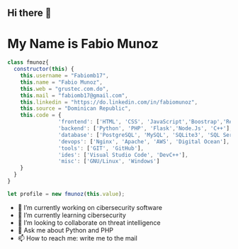 ## Hi there 👋

# My Name is Fabio Munoz

```javascript
class fmunoz{
  constructor(this) {
    this.username = "Fabiomb17",
    this.name = "Fabio Munoz",
    this.web = "grustec.com.do",
    this.mail = "fabiomb17@gmail.com",
    this.linkedin = "https://do.linkedin.com/in/fabiomunoz",
    this.source = "Dominican Republic",
    this.code = {
                'frontend': ['HTML', 'CSS', 'JavaScript','Boostrap','React'],
                'backend': ['Python', 'PHP', 'Flask','Node.Js', 'C++'],
                'database': ['PostgreSQL', 'MySQL', 'SQLite3', 'SQL Server'],
                'devops': ['Nginx', 'Apache', 'AWS', 'Digital Ocean'],
                'tools': ['GIT', 'GitHub'],
                'ides': ['Visual Studio Code', 'DevC++'],
                'misc': ['GNU/Linux', 'Windows']
    }
  }
}

let profile = new fmunoz(this.value);
```

- 🔭 I’m currently working on cibersecurity software
- 🌱 I’m currently learning cibersecurity
- 👯 I’m looking to collaborate on threat intelligence
- 💬 Ask me about Python and PHP
- 📫 How to reach me: write me to the mail

